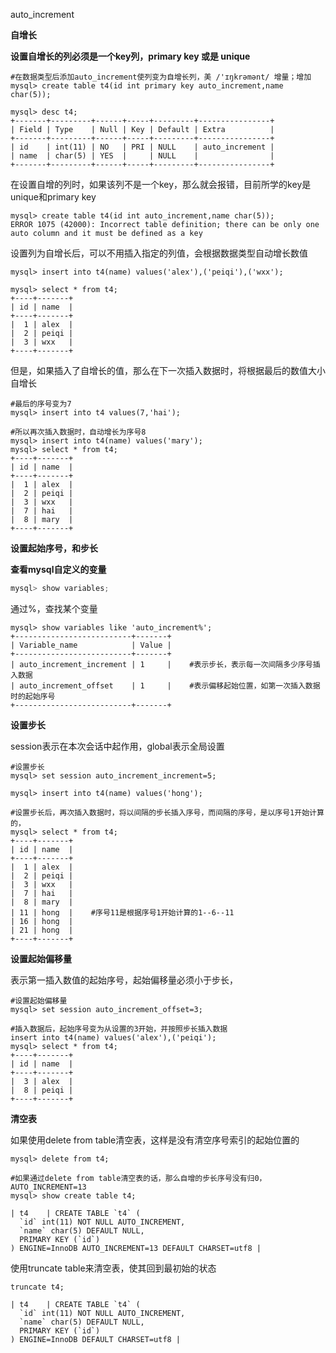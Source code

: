 auto_increment

**自增长**

**设置自增长的列必须是一个key列，primary key 或是 unique**

```mysql
#在数据类型后添加auto_increment使列变为自增长列，美 /'ɪŋkrəmənt/ 增量；增加
mysql> create table t4(id int primary key auto_increment,name char(5));

mysql> desc t4;
+-------+---------+------+-----+---------+----------------+
| Field | Type    | Null | Key | Default | Extra          |
+-------+---------+------+-----+---------+----------------+
| id    | int(11) | NO   | PRI | NULL    | auto_increment |
| name  | char(5) | YES  |     | NULL    |                |
+-------+---------+------+-----+---------+----------------+
```



在设置自增的列时，如果该列不是一个key，那么就会报错，目前所学的key是unique和primary key

```mysql
mysql> create table t4(id int auto_increment,name char(5));
ERROR 1075 (42000): Incorrect table definition; there can be only one auto column and it must be defined as a key
```



设置列为自增长后，可以不用插入指定的列值，会根据数据类型自动增长数值

```mysql
mysql> insert into t4(name) values('alex'),('peiqi'),('wxx');

mysql> select * from t4;
+----+-------+
| id | name  |
+----+-------+
|  1 | alex  |
|  2 | peiqi |
|  3 | wxx   |
+----+-------+
```



但是，如果插入了自增长的值，那么在下一次插入数据时，将根据最后的数值大小自增长

```mysql
#最后的序号变为7
mysql> insert into t4 values(7,'hai');

#所以再次插入数据时，自动增长为序号8
mysql> insert into t4(name) values('mary');
mysql> select * from t4;
+----+-------+
| id | name  |
+----+-------+
|  1 | alex  |
|  2 | peiqi |
|  3 | wxx   |
|  7 | hai   |
|  8 | mary  |
+----+-------+
```



**设置起始序号，和步长**

**查看mysql自定义的变量**

```python
mysql> show variables;
```



通过%，查找某个变量

```mysql
mysql> show variables like 'auto_increment%';
+--------------------------+-------+
| Variable_name            | Value |
+--------------------------+-------+
| auto_increment_increment | 1     |    #表示步长，表示每一次间隔多少序号插入数据
| auto_increment_offset    | 1     |    #表示偏移起始位置，如第一次插入数据时的起始序号
+--------------------------+-------+
```



**设置步长**

session表示在本次会话中起作用，global表示全局设置

```mysql
#设置步长
mysql> set session auto_increment_increment=5;

mysql> insert into t4(name) values('hong');

#设置步长后，再次插入数据时，将以间隔的步长插入序号，而间隔的序号，是以序号1开始计算的，
mysql> select * from t4;
+----+-------+
| id | name  |
+----+-------+
|  1 | alex  |
|  2 | peiqi |
|  3 | wxx   |
|  7 | hai   |
|  8 | mary  |
| 11 | hong  |    #序号11是根据序号1开始计算的1--6--11
| 16 | hong  |
| 21 | hong  |
+----+-------+
```



**设置起始偏移量**

表示第一插入数值的起始序号，起始偏移量必须小于步长，

```mysql
#设置起始偏移量
mysql> set session auto_increment_offset=3;

#插入数据后，起始序号变为从设置的3开始，并按照步长插入数据
insert into t4(name) values('alex'),('peiqi');
mysql> select * from t4;
+----+-------+
| id | name  |
+----+-------+
|  3 | alex  |
|  8 | peiqi |
+----+-------+
```





**清空表**

如果使用delete from table清空表，这样是没有清空序号索引的起始位置的

```mysql
mysql> delete from t4;

#如果通过delete from table清空表的话，那么自增的步长序号没有归0，AUTO_INCREMENT=13
mysql> show create table t4;

| t4    | CREATE TABLE `t4` (
  `id` int(11) NOT NULL AUTO_INCREMENT,
  `name` char(5) DEFAULT NULL,
  PRIMARY KEY (`id`)
) ENGINE=InnoDB AUTO_INCREMENT=13 DEFAULT CHARSET=utf8 |
```



使用truncate table来清空表，使其回到最初始的状态

```mysql
truncate t4;

| t4    | CREATE TABLE `t4` (
  `id` int(11) NOT NULL AUTO_INCREMENT,
  `name` char(5) DEFAULT NULL,
  PRIMARY KEY (`id`)
) ENGINE=InnoDB DEFAULT CHARSET=utf8 |
```

